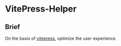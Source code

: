 # VitePress-Helper

## Brief

On the basis of [vitepress](https://vitepress.vuejs.org), optimize the user experience.
